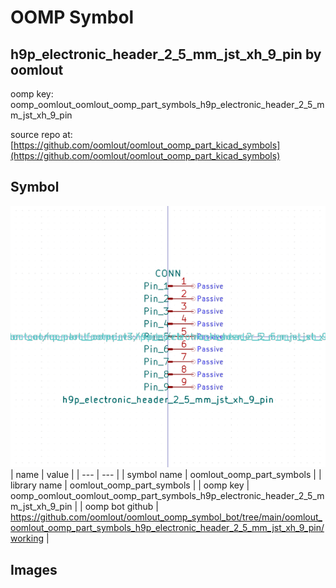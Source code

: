 # OOMP Symbol  
## h9p_electronic_header_2_5_mm_jst_xh_9_pin  by oomlout  
  
oomp key: oomp_oomlout_oomlout_oomp_part_symbols_h9p_electronic_header_2_5_mm_jst_xh_9_pin  
  
source repo at: [https://github.com/oomlout/oomlout_oomp_part_kicad_symbols](https://github.com/oomlout/oomlout_oomp_part_kicad_symbols)  
## Symbol  
  
[![working.png](working_600.png)](working.png)  
| name | value | 
| --- | --- | 
| symbol name | oomlout_oomp_part_symbols | 
| library name | oomlout_oomp_part_symbols | 
| oomp key | oomp_oomlout_oomlout_oomp_part_symbols_h9p_electronic_header_2_5_mm_jst_xh_9_pin | 
| oomp bot github | https://github.com/oomlout/oomlout_oomp_symbol_bot/tree/main/oomlout_oomlout_oomp_part_symbols_h9p_electronic_header_2_5_mm_jst_xh_9_pin/working | 
## Images  
